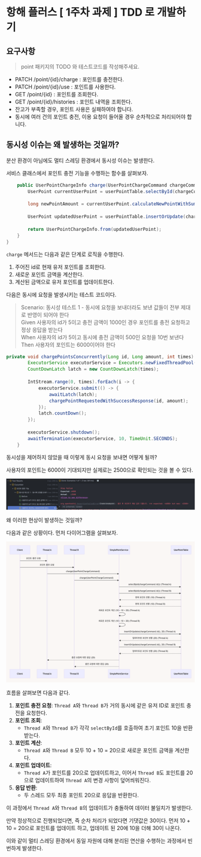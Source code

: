 # 항해 플러스 [ 1주차 과제 ] TDD 로 개발하기

## 요구사항 

> point 패키지의 TODO 와 테스트코드를 작성해주세요.

- PATCH  /point/{id}/charge : 포인트를 충전한다.
- PATCH /point/{id}/use : 포인트를 사용한다.
- GET /point/{id} : 포인트를 조회한다.
- GET /point/{id}/histories : 포인트 내역을 조회한다.
- 잔고가 부족할 경우, 포인트 사용은 실패하여야 합니다.
- 동시에 여러 건의 포인트 충전, 이용 요청이 들어올 경우 순차적으로 처리되어야 합니다.


## 동시성 이슈는 왜 발생하는 것일까? 

분산 환경이 아님에도 멀티 스레딩 환경에서 동시성 이슈는 발생한다. 

서비스 클래스에서 포인트 충전 기능을 수행하는 함수를 살펴보자.  

```java
	public UserPointChargeInfo charge(UserPointChargeCommand chargeCommand) {
		UserPoint currentUserPoint = userPointTable.selectById(chargeCommand.id());

		long newPointAmount = currentUserPoint.calculateNewPointWithSummation(chargeCommand.amount());

		UserPoint updatedUserPoint = userPointTable.insertOrUpdate(chargeCommand.id(), newPointAmount);

		return UserPointChargeInfo.from(updatedUserPoint);
	}
}
```
`charge` 메서드는 다음과 같은 단계로 로직을 수행한다.

1. 주어진 id로 현재 유저 포인트를 조회한다. 
2. 새로운 포인트 금액을 계산한다.
3. 계산된 금액으로 유저 포인트를 업데이트한다. 

다음은 동시에 요청을 발생시키는 테스트 코드이다. 


> Scenario: 동시성 테스트 1 - 동시에 요청을 보내더라도 보낸 값들이 전부 제대로 반영이 되어야 한다<br>
Given 사용자의 id가 5이고 충전 금액이 1000인 경우 포인트를 충전 요청하고 정상 응답을 받는다<br>
When 사용자의 id가 5이고 동시에 충전 금액이 500인 요청을 10번 보낸다<br>
Then 사용자의 포인트는 6000이어야 한다<br>


```java
private void chargePointsConcurrently(Long id, Long amount, int times) {
		ExecutorService executorService = Executors.newFixedThreadPool(times);
		CountDownLatch latch = new CountDownLatch(times);

		IntStream.range(0, times).forEach(i -> {
			executorService.submit(() -> {
				awaitLatch(latch);
				chargePointRequestedWithSuccessResponse(id, amount);
			});
			latch.countDown();
		});

		executorService.shutdown();
		awaitTermination(executorService, 10, TimeUnit.SECONDS);
	}
```

동시성을 제어하지 않았을 때 이렇게 동시 요청을 보내면 어떻게 될까? 

사용자의 포인트는 6000이 기대되지만 실제로는 2500으로 확인되는 것을 볼 수 있다. 

![conccurrency.png](docs%2Fconccurrency.png)


왜 이러한 현상이 발생하는 것일까? 

다음과 같은 상황이다. 먼저 다이어그램을 살펴보자. 


![conccurency_sequence.png](docs%2Fconccurency_sequence.png)

흐름을 살펴보면 다음과 같다. 

1. **포인트 충전 요청**: `Thread A`와 `Thread B`가 거의 동시에 같은 유저 ID로 포인트 충전을 요청한다.
2. **포인트 조회**:
    - `Thread A`와 `Thread B`가 각각 `selectById`를 호출하여 초기 포인트 10을 반환받는다.
3. **포인트 계산**:
    - `Thread A`와 `Thread B` 모두 10 + 10 = 20으로 새로운 포인트 금액을 계산한다.
4. **포인트 업데이트**:
    - `Thread A`가 포인트를 20으로 업데이트하고, 이어서 `Thread B`도 포인트를 20으로 업데이트하여 `Thread A`의 변경 사항이 덮어씌워진다.
5. **응답 반환**:
    - 두 스레드 모두 최종 포인트 20으로 응답을 반환한다.

이 과정에서 `Thread A`와 `Thread B`의 업데이트가 충돌하여 데이터 불일치가 발생한다.

만약 정상적으로 진행되었다면, 즉 순차 처리가 되었다면 기댓값은 30이다. 
먼저 10 + 10 = 20으로 포인트를 업데이트 하고, 업데이트 된 20에 10을 더해 30이 나온다. 

이와 같이 멀티 스레딩 환경에서 동일 자원에 대해 분리된 연산을 수행하는 과정에서 빈번하게 발생한다. 


